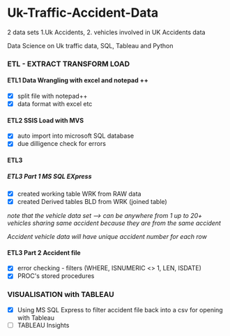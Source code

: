 # Uk-Traffic-Accident-Data 
2 data sets 1.Uk Accidents, 2. vehicles involved in UK Accidents data 

Data Science on Uk traffic data, SQL, Tableau and Python

### ETL - EXTRACT TRANSFORM LOAD

#### ETL1 	Data Wrangling with excel and notepad ++ 
- [x] split file with notepad++
- [x] data format with excel etc

#### ETL2 	SSIS Load with MVS  
- [x] auto import into microsoft SQL database
- [x] due dilligence check for errors
			    
#### ETL3
##### ETL3 Part 1 MS SQL EXpress      
- [x] created working table WRK from RAW data
- [x] created Derived tables BLD from WRK (joined table)

*note that the vehicle data set --> can be anywhere from 1 up to 20+ vehicles sharing same accident because they are from the same accident*

*Accident vehicle data will have unique accident number for each row*

#### ETL3 Part 2 	Accident file        
- [x] error checking  - filters (WHERE, ISNUMERIC <> 1, LEN, ISDATE)
- [x] PROC's stored procedures
	
### VISUALISATION with TABLEAU
- [x] Using MS SQL Express to filter accident file back into a csv for opening with Tableau
- [ ] TABLEAU Insights
